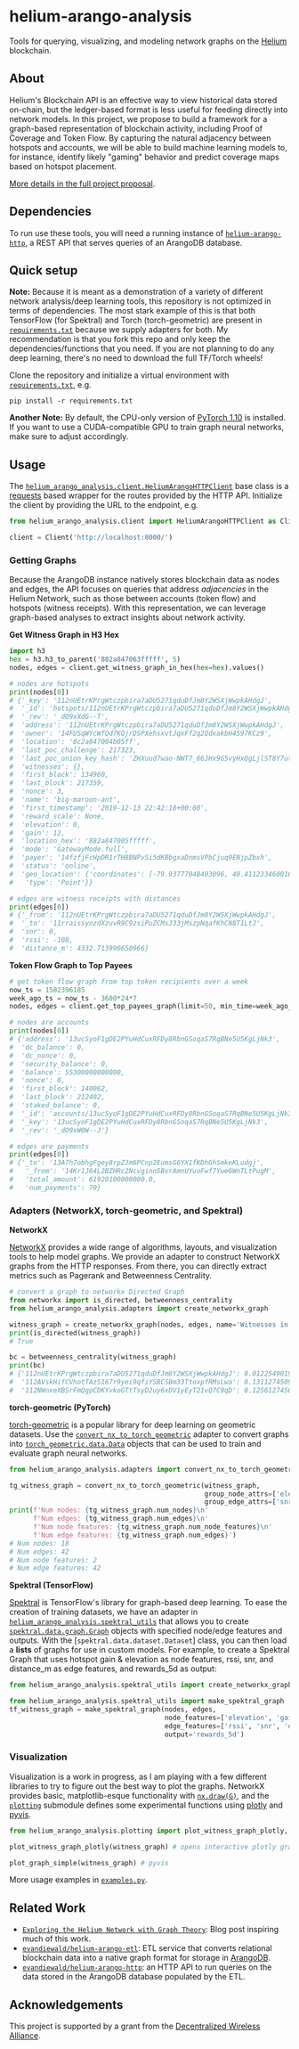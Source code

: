 # helium-arango-analysis
Tools for querying, visualizing, and modeling network graphs on the [Helium](https://docs.helium.com/) blockchain.

## About
Helium's Blockchain API is an effective way to view historical data stored on-chain, but the ledger-based format is less useful for feeding directly into network models. In this project, we propose to build a framework for a graph-based representation of blockchain activity, including Proof of Coverage and Token Flow. By capturing the natural adjacency between hotspots and accounts, we will be able to build machine learning models to, for instance, identify likely "gaming" behavior and predict coverage maps based on hotspot placement. 

[More details in the full project proposal](https://github.com/dewi-alliance/grants/issues/23).

## Dependencies
To run use these tools, you will need a running instance of [`helium-arango-http`](https://github.com/evandiewald/helium-arango-http), a REST API that serves queries of an ArangoDB database.

## Quick setup
**Note:** Because it is meant as a demonstration of a variety of different network analysis/deep learning tools, this repository is not optimized in terms of dependencies. The most stark example of this is that both TensorFlow (for Spektral) and Torch (torch-geometric) are present in [`requirements.txt`](requirements.txt) because we supply adapters for both. My recommendation is that you fork this repo and only keep the dependencies/functions that you need. If you are not planning to do any deep learning, there's no need to download the full TF/Torch wheels!

Clone the repository and initialize a virtual environment with [`requirements.txt`](requirements.txt), e.g. 

```pip install -r requirements.txt```

**Another Note:** By default, the CPU-only version of [PyTorch 1.10](https://pytorch.org/docs/stable/index.html) is installed. If you want to use a CUDA-compatible GPU to train graph neural networks, make sure to adjust accordingly.

## Usage

The [`helium_arango_analysis.client.HeliumArangoHTTPClient`](https://github.com/evandiewald/helium-arango-analysis/blob/295ea319e4f54dcb60f1b712c4a7a83da32257e7/helium_arango_analysis/client.py#L7) base class is a [requests](https://docs.python-requests.org/en/latest/) based wrapper for the routes provided by the HTTP API. Initialize the client by providing the URL to the endpoint, e.g. 

```python
from helium_arango_analysis.client import HeliumArangoHTTPClient as Client

client = Client('http://localhost:8000/')
```

### Getting Graphs

Because the ArangoDB instance natively stores blockchain data as nodes and edges, the API focuses on queries that address *adjacencies* in the Helium Network, such as those between accounts (token flow) and hotspots (witness receipts). With this representation, we can leverage graph-based analyses to extract insights about network activity.

**Get Witness Graph in H3 Hex**
```python
import h3
hex = h3.h3_to_parent('882a847063fffff', 5)
nodes, edges = client.get_witness_graph_in_hex(hex=hex).values()

# nodes are hotspots
print(nodes[0])
# {'_key': '112nUEtrKPrgWtczpbira7aDU5271qduDfJm8Y2WSXjWwpkAHdgJ',
#  '_id': 'hotspots/112nUEtrKPrgWtczpbira7aDU5271qduDfJm8Y2WSXjWwpkAHdgJ',
#  '_rev': '_dO9xXdG--T',
#  'address': '112nUEtrKPrgWtczpbira7aDU5271qduDfJm8Y2WSXjWwpkAHdgJ',
#  'owner': '14FUSqWYcWfQd7KQjrDSPXehsxvtJqxFf2q2QdxakbH4597KCz9',
#  'location': '8c2a847004b05ff',
#  'last_poc_challenge': 217323,
#  'last_poc_onion_key_hash': 'ZHXuud7wao-NWT7_66JHx9G5vyHxQgLjlST8Y7uteqQ',
#  'witnesses': {},
#  'first_block': 134960,
#  'last_block': 217359,
#  'nonce': 3,
#  'name': 'big-maroon-ant',
#  'first_timestamp': '2019-12-13 22:42:18+00:00',
#  'reward_scale': None,
#  'elevation': 0,
#  'gain': 12,
#  'location_hex': '882a847005fffff',
#  'mode': 'GatewayMode.full',
#  'payer': '14fzfjFcHpDR1rTH8BNPvSi5dKBbgxaDnmsVPbCjuq9ENjpZbxh',
#  'status': 'online',
#  'geo_location': {'coordinates': [-79.93777048403096, 40.411233460016334],
#   'type': 'Point'}}

# edges are witness receipts with distances
print(edges[0])
# {'_from': '112nUEtrKPrgWtczpbira7aDU5271qduDfJm8Y2WSXjWwpkAHdgJ',
#  '_to': '11rraissynzdXzuvR9C9zsiPuZCMsJ33jMszpNqafKhCN8T1LtJ',
#  'snr': 0,
#  'rssi': -108,
#  'distance_m': 4332.713990650966}
```

**Token Flow Graph to Top Payees**

```python
# get token flow graph from top token recipients over a week
now_ts = 1582396185
week_ago_ts = now_ts - 3600*24*7
nodes, edges = client.get_top_payees_graph(limit=50, min_time=week_ago_ts, max_time=now_ts).values()

# nodes are accounts
print(nodes[0])
# {'address': '13ucSyoF1gDE2PYuHdCuxRFDy8RbnGSoqaS7RqBNe5U5KgLjNk3',
#  'dc_balance': 0,
#  'dc_nonce': 0,
#  'security_balance': 0,
#  'balance': 55300000000000,
#  'nonce': 0,
#  'first_block': 140062,
#  'last_block': 212402,
#  'staked_balance': 0,
#  '_id': 'accounts/13ucSyoF1gDE2PYuHdCuxRFDy8RbnGSoqaS7RqBNe5U5KgLjNk3',
#  '_key': '13ucSyoF1gDE2PYuHdCuxRFDy8RbnGSoqaS7RqBNe5U5KgLjNk3',
#  '_rev': '_dO9xW0W--J'}

# edges are payments
print(edges[0])
# {'_to': '13A7h7obhgFgey8rpZJm6PCnp2EumsG6YX1fKDhGhSmkeKLudgj',
#   '_from': '14Kr1J64L2BZHRc2Ncvginn5BvrAmnUYuoFwf7Ywe6WnTLtPugM',
#   'total_amount': 61920100000000.0,
#   'num_payments': 70}
```

### Adapters (NetworkX, torch-geometric, and Spektral)

**NetworkX**

[NetworkX](https://networkx.org/) provides a wide range of algorithms, layouts, and visualization tools to help model graphs. We provide an adapter to construct NetworkX graphs from the HTTP responses. From there, you can directly extract metrics such as Pagerank and Betweenness Centrality. 

```python
# convert a graph to networkx Directed Graph
from networkx import is_directed, betweenness_centrality
from helium_arango_analysis.adapters import create_networkx_graph

witness_graph = create_networkx_graph(nodes, edges, name='Witnesses in Pittsburgh')
print(is_directed(witness_graph))
# True

bc = betweenness_centrality(witness_graph)
print(bc)
# {'112nUEtrKPrgWtczpbira7aDU5271qduDfJm8Y2WSXjWwpkAHdgJ': 0.012254901960784312,
#  '112AVskHifCVhotTAzS167r9yei9qfiYSBCSBm33TtoxpfRMsLwa': 0.13112745098039214,
#  '112NWnxeXBSrFmQgpCDKYvkoGTtTsyD2uy6xDV1yEyT21vQ7C9qD': 0.1256127450980392,
```

**torch-geometric (PyTorch)**

[torch-geometric](https://pytorch-geometric.readthedocs.io/en/latest/) is a popular library for deep learning on geometric datasets. Use the [`convert_nx_to_torch_geometric`](helium_arango_analysis/adapters.py) adapter to convert graphs into [`torch_geometric.data.Data`](https://pytorch-geometric.readthedocs.io/en/latest/modules/data.html#torch_geometric.data.Data) objects that can be used to train and evaluate graph neural networks. 

```python
from helium_arango_analysis.adapters import convert_nx_to_torch_geometric

tg_witness_graph = convert_nx_to_torch_geometric(witness_graph,
                                                 group_node_attrs=['elevation', 'gain'],
                                                 group_edge_attrs=['snr', 'rssi', ])
print(f'Num nodes: {tg_witness_graph.num_nodes}\n'
      f'Num edges: {tg_witness_graph.num_edges}\n'
      f'Num node features: {tg_witness_graph.num_node_features}\n'
      f'Num edge features: {tg_witness_graph.num_edges}')
# Num nodes: 18
# Num edges: 42
# Num node features: 2
# Num edge features: 42
```

**Spektral (TensorFlow)**

[Spektral](https://graphneural.network/) is TensorFlow's library for graph-based deep learning. To ease the creation of training datasets, we have an adapter in [`helium_arango_analysis.spektral_utils`](helium_arango_analysis/spektral_utils.py) that allows you to create [`spektral.data.graph.Graph`](https://graphneural.network/data/#graph) objects with specified node/edge features and outputs. With the [`spektral.data.dataset.Dataset`] class, you can then load a **lists** of graphs for use in custom models. For example, to create a Spektral Graph that uses hotspot gain & elevation as node features, rssi, snr, and distance_m as edge features, and rewards_5d as output:
```python
from helium_arango_analysis.spektral_utils import create_networkx_graph

from helium_arango_analysis.spektral_utils import make_spektral_graph
tf_witness_graph = make_spektral_graph(nodes, edges,
                                       node_features=['elevation', 'gain'],
                                       edge_features=['rssi', 'snr', 'distance_m'],
                                       output='rewards_5d')
```

### Visualization

Visualization is a work in progress, as I am playing with a few different libraries to try to figure out the best way to plot the graphs. NetworkX provides basic, matplotlib-esque functionality with [`nx.draw(G)`](https://networkx.org/documentation/stable/reference/drawing.html?highlight=draw), and the [`plotting`](helium_arango_analysis/plotting.py) submodule defines some experimental functions using [plotly](https://plotly.com/python/) and [pyvis](https://pyvis.readthedocs.io/en/latest/). 

```python
from helium_arango_analysis.plotting import plot_witness_graph_plotly, plot_graph_simple

plot_witness_graph_plotly(witness_graph) # opens interactive plotly graph in your browser

plot_graph_simple(witness_graph) # pyvis
```

More usage examples in [`examples.py`](examples.py).

## Related Work

- [`Exploring the Helium Network with Graph Theory`](https://towardsdatascience.com/exploring-the-helium-network-with-graph-theory-66cbb8bffff9): Blog post inspiring much of this work.
- [`evandiewald/helium-arango-etl`](https://github.com/evandiewald/helium-arango-etl): ETL service that converts relational blockchain data into a native graph format for storage in [ArangoDB](https://www.arangodb.com/).
- [`evandiewald/helium-arango-http`](https://github.com/evandiewald/helium-arango-http): an HTTP API to run queries on the data stored in the ArangoDB database populated by the ETL.

## Acknowledgements
This project is supported by a grant from the [Decentralized Wireless Alliance](https://dewi.org).

